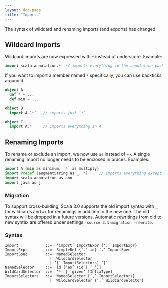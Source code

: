 ```yaml
---
layout: doc-page
title: "Imports"
---
```


The syntax of wildcard and renaming imports (and exports) has changed.

## Wildcard Imports

Wildcard imports are now expressed with `*` instead of underscore. Example:
```scala
import scala.annotation.*  // imports everything in the annotation package
```

If you want to import a member named `*` specifically, you can use backticks around it.

```scala
object A:
  def * = ...
  def min = ...

object B:
  import A.`*`   // imports just `*`

object C:
  import A.*     // imports everything in A
```

## Renaming Imports

To rename or exclude an import, we now use `as` instead of `=>`. A single renaming import no longer needs to be enclosed in braces. Examples:

```scala
import A.{min as minimum, `*` as multiply}
import Predef.{augmentString as _, *}     // imports everything except augmentString
import scala.annotation as ann
import java as j
```

### Migration

To support cross-building, Scala 3.0 supports the old import syntax with `_` for wildcards and `=>` for renamings in addition to the new one. The old syntax
will be dropped in a future versions. Automatic rewritings from old to new syntax
are offered under settings `-source 3.1-migration -rewrite`.

### Syntax

```
Import            ::=  ‘import’ ImportExpr {‘,’ ImportExpr}
ImportExpr        ::=  SimpleRef {‘.’ id} ‘.’ ImportSpec
ImportSpec        ::=  NamedSelector
                    |  WildcardSelector
                    | ‘{’ ImportSelectors) ‘}’
NamedSelector     ::=  id [‘as’ (id | ‘_’)]
WildCardSelector  ::=  ‘*' | ‘given’ [InfixType]
ImportSelectors   ::=  NamedSelector [‘,’ ImportSelectors]
                    |  WildCardSelector {‘,’ WildCardSelector}
```
